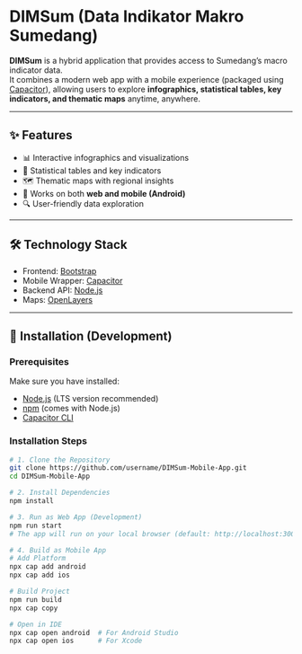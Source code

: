 # DIMSum (Data Indikator Makro Sumedang)

**DIMSum** is a hybrid application that provides access to Sumedang’s macro indicator data.  
It combines a modern web app with a mobile experience (packaged using [Capacitor](https://capacitorjs.com/)), allowing users to explore **infographics, statistical tables, key indicators, and thematic maps** anytime, anywhere.

---

## ✨ Features
- 📊 Interactive infographics and visualizations  
- 📑 Statistical tables and key indicators  
- 🗺️ Thematic maps with regional insights  
- 📱 Works on both **web and mobile (Android)**  
- 🔍 User-friendly data exploration  

---

## 🛠️ Technology Stack
- Frontend: [Bootstrap](https://getbootstrap.com/)  
- Mobile Wrapper: [Capacitor](https://capacitorjs.com/)  
- Backend API: [Node.js](https://nodejs.org/)  
- Maps: [OpenLayers](https://openlayers.org/)  

---

## 🚀 Installation (Development)

### Prerequisites
Make sure you have installed:  
- [Node.js](https://nodejs.org/) (LTS version recommended)  
- [npm](https://www.npmjs.com/) (comes with Node.js)  
- [Capacitor CLI](https://capacitorjs.com/)  

### Installation Steps
```bash
# 1. Clone the Repository
git clone https://github.com/username/DIMSum-Mobile-App.git
cd DIMSum-Mobile-App

# 2. Install Dependencies
npm install

# 3. Run as Web App (Development)
npm run start
# The app will run on your local browser (default: http://localhost:3000/)

# 4. Build as Mobile App
# Add Platform
npx cap add android
npx cap add ios

# Build Project
npm run build
npx cap copy

# Open in IDE
npx cap open android  # For Android Studio
npx cap open ios      # For Xcode
